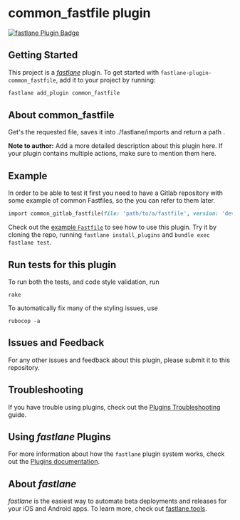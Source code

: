 # common_fastfile plugin

[![fastlane Plugin Badge](https://rawcdn.githack.com/fastlane/fastlane/master/fastlane/assets/plugin-badge.svg)](https://rubygems.org/gems/fastlane-plugin-common_fastfile)

## Getting Started

This project is a [_fastlane_](https://github.com/fastlane/fastlane) plugin. To get started with `fastlane-plugin-common_fastfile`, add it to your project by running:

```bash
fastlane add_plugin common_fastfile
```

## About common_fastfile

Get's the requested file, saves it into ./fastlane/imports and return a path .

**Note to author:** Add a more detailed description about this plugin here. If your plugin contains multiple actions, make sure to mention them here.

## Example

In order to be able to test it first you need to have a Gitlab repository with some example of common Fastfiles, so the you can refer to them later.

```ruby
import common_gitlab_fastfile(file: 'path/to/a/fastfile', version: 'develop', repository: 'someGitlabGroup/subgroup/repository')
```

Check out the [example `Fastfile`](fastlane/Fastfile) to see how to use this plugin. Try it by cloning the repo, running `fastlane install_plugins` and `bundle exec fastlane test`.



## Run tests for this plugin

To run both the tests, and code style validation, run

```
rake
```

To automatically fix many of the styling issues, use
```
rubocop -a
```

## Issues and Feedback

For any other issues and feedback about this plugin, please submit it to this repository.

## Troubleshooting

If you have trouble using plugins, check out the [Plugins Troubleshooting](https://docs.fastlane.tools/plugins/plugins-troubleshooting/) guide.

## Using _fastlane_ Plugins

For more information about how the `fastlane` plugin system works, check out the [Plugins documentation](https://docs.fastlane.tools/plugins/create-plugin/).

## About _fastlane_

_fastlane_ is the easiest way to automate beta deployments and releases for your iOS and Android apps. To learn more, check out [fastlane.tools](https://fastlane.tools).
